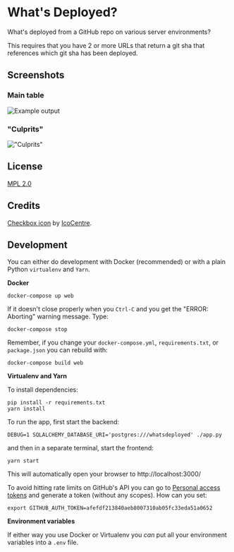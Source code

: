 What's Deployed?
================

What's deployed from a GitHub repo on various server environments?

This requires that you have 2 or more URLs that return a git sha that
references which git sha has been deployed.

Screenshots
-----------

### Main table
![Example output](screenshot.png)

### "Culprits"
!["Culprits"](culprits.png)

License
-------

[MPL 2.0](http://www.mozilla.org/MPL/2.0/)

Credits
-------

[Checkbox icon](https://www.iconfinder.com/icons/282474/check_done_ok_icon#size=16)
by [IcoCentre](https://www.iconfinder.com/konekierto).

Development
-----------

You can either do development with Docker (recommended) or with a plain
Python `virtualenv` and `Yarn`.

**Docker**

```
docker-compose up web
```

If it doesn't close properly when you `Ctrl-C` and you get the
"ERROR: Aborting" warning message. Type:
```
docker-compose stop
```

Remember, if you change your `docker-compose.yml`, `requirements.txt`, or
`package.json` you can rebuild with:
```
docker-compose build web
```

**Virtualenv and Yarn**

To install dependencies:

```
pip install -r requirements.txt
yarn install
```

To run the app, first start the backend:

```
DEBUG=1 SQLALCHEMY_DATABASE_URI='postgres:///whatsdeployed' ./app.py
```

and then in a separate terminal, start the frontend:

```
yarn start
```

This will automatically open your browser to http://localhost:3000/

To avoid hitting rate limits on GitHub's API you can go to
[Personal access tokens](https://github.com/settings/tokens) and generate
a token (without any scopes). How can you set:
```
export GITHUB_AUTH_TOKEN=afefdf213840aeb8007310ab05fc33eda51a0652
```

**Environment variables**

If either way you use Docker or Virtualenv you *can* put all your
environment variables into a `.env` file.
